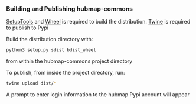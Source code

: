 ### Building and Publishing hubmap-commons

<a href="https://pypi.org/project/setuptools/">SetupTools</a> and <a href="https://pypi.org/project/wheel/">Wheel</a> is required to build the distribution. <a href="https://pypi.org/project/twine/">Twine</a> is required to publish to Pypi

Build the distribution directory with: 

```bash
python3 setup.py sdist bdist_wheel
```

from within the hubmap-commons project directory

To publish, from inside the project directory, run:

```bash
twine upload dist/*
```

A prompt to enter login information to the hubmap Pypi account will appear